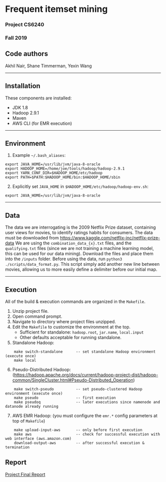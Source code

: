 # Frequent itemset mining
### Project CS6240
### Fall 2019

Code authors
-----------

Akhil Nair, Shane Timmerman, Yexin Wang

---

Installation
------------
These components are installed:
- JDK 1.8
- Hadoop 2.9.1
- Maven
- AWS CLI (for EMR execution)

---

Environment
-----------
1) Example `~/.bash_aliases`:
```
export JAVA_HOME=/usr/lib/jvm/java-8-oracle
export HADOOP_HOME=/home/joe/tools/hadoop/hadoop-2.9.1
export YARN_CONF_DIR=$HADOOP_HOME/etc/hadoop
export PATH=$PATH:$HADOOP_HOME/bin:$HADOOP_HOME/sbin
```

2) Explicitly set `JAVA_HOME` in `$HADOOP_HOME/etc/hadoop/hadoop-env.sh`:
```
export JAVA_HOME=/usr/lib/jvm/java-8-oracle
```

---

Data
---------

The data we are interrogating is the 2009 Netflix Prize dataset, containing user views for movies, to identify ratings habits for consumers. The data must be downloaded from https://www.kaggle.com/netflix-inc/netflix-prize-data
We are using the `combination_data_{x}.txt` files, and the `qualifying.txt` files (since we are not training a machine learning model, this can be used for our data mining). Download the files and place them into the `/inputs` folder. Before using the data, run `python3 ./scripts/data_format.py`. This script simply add another new line between movies, allowing us to more easily define a delimiter before our initial map.

---

Execution
---------
All of the build & execution commands are organized in the `Makefile`.
1) Unzip project file.
2) Open command prompt.
3) Navigate to directory where project files unzipped.
4) Edit the `Makefile` to customize the environment at the top.
	- Sufficient for standalone: `hadoop.root`, `jar.name`, `local.input`
	- Other defaults acceptable for running standalone.
5) Standalone Hadoop:
```
	make switch-standalone		-- set standalone Hadoop environment (execute once)
	make local
```
6) Pseudo-Distributed Hadoop: (https://hadoop.apache.org/docs/current/hadoop-project-dist/hadoop-common/SingleCluster.html#Pseudo-Distributed_Operation)
```
	make switch-pseudo			-- set pseudo-clustered Hadoop environment (execute once)
	make pseudo					-- first execution
	make pseudoq				-- later executions since namenode and datanode already running 
```
7) AWS EMR Hadoop: (you must configure the `emr.*` config parameters at top of `Makefile`)
```
	make upload-input-aws		-- only before first execution
	make aws					-- check for successful execution with web interface (aws.amazon.com)
	download-output-aws			-- after successful execution & termination
```

Report
---------
[Project Final Report](https://docs.google.com/document/d/1bCRV1WDyo_LZvj75WZkISbsBSSFPTUl8E1f9xW_pG8I/edit?usp=sharing)


